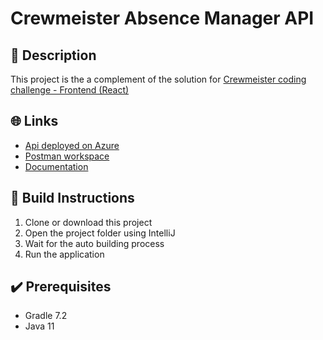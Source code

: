 # Crewmeister Absence Manager API

## 📜 Description

This project is the a complement of the solution for [Crewmeister coding challenge - Frontend (React)](https://github.com/crewmeister/frontend-coding-challenge)

## 🌐 Links

* [Api deployed on Azure](https://absencemanagerapi.azurewebsites.net)
* [Postman workspace](https://www.postman.com/miguelbeckers/workspace/absencemanager)
* [Documentation](https://documenter.getpostman.com/view/13509413/UVXbseSe)

## 🔨 Build Instructions

1. Clone or download this project
1. Open the project folder using IntelliJ
1. Wait for the auto building process
1. Run the application

## ✔️ Prerequisites

* Gradle 7.2
* Java 11
